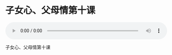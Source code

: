 # 子女心、父母情第十课

<audio style="width: 100%;" preload="false" controls controlslist="nodownload"><source src="//cdn.simai.ml/audio/mp3/old/26040.mp3" type="audio/mpeg">Your browser does not support the audio element.</audio>


<p>子女心、父母情第十课</p>